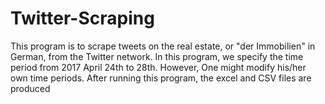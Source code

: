 # Twitter-Scraping

This program is to scrape tweets on the real estate, 
or "der Immobilien" in German, from the Twitter network.
In this program, we specify the time period from 2017 April 24th to 28th. 
However, One might modify his/her own time periods.
After running this program, the excel and CSV files are produced
